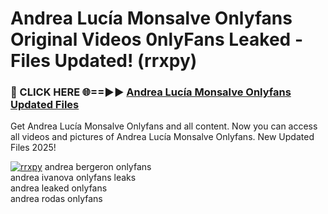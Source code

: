 # Andrea Lucía Monsalve Onlyfans Original Videos 0nlyFans Leaked - Files Updated! (rrxpy)

<h3>🔴 CLICK HERE 🌐==►► <a href="https://tinyurl.com/x26r9saj" rel="nofollow">Andrea Lucía Monsalve Onlyfans Updated Files</a></h3>

Get Andrea Lucía Monsalve Onlyfans and all content. Now you can access all videos and pictures of Andrea Lucía Monsalve Onlyfans. New Updated Files 2025!

[![rrxpy](https://i.imgur.com/LkgZPqh.gif)](https://tinyurl.com/x26r9saj)
andrea bergeron onlyfans<br>
andrea ivanova onlyfans leaks<br>
andrea leaked onlyfans<br>
andrea rodas onlyfans